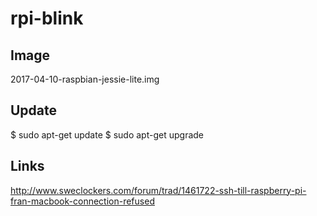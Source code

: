 # rpi-blink

## Image
2017-04-10-raspbian-jessie-lite.img

## Update

$ sudo apt-get update
$ sudo apt-get upgrade

## Links
http://www.sweclockers.com/forum/trad/1461722-ssh-till-raspberry-pi-fran-macbook-connection-refused
